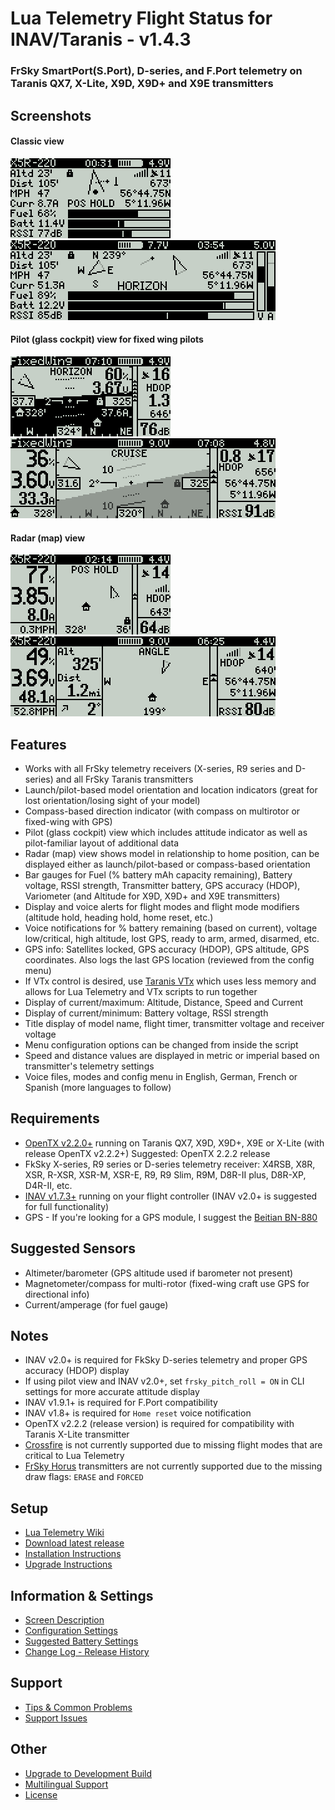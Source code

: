 # Lua Telemetry Flight Status for INAV/Taranis - v1.4.3

### FrSky SmartPort(S.Port), D-series, and F.Port telemetry on Taranis QX7, X-Lite, X9D, X9D+ and X9E transmitters

## Screenshots

#### Classic view

![sample](assets/iNavQX7.png "Classic view on QX7 and X-Lite")&nbsp;&nbsp;
![sample](assets/iNavX9D.png "Classic view on Taranis X9D, X9D+ and X9E")

#### Pilot (glass cockpit) view for fixed wing pilots

![sample](assets/iNavQX7pilot.png "Pilot view on QX7 and X-Lite")&nbsp;&nbsp;
![sample](assets/iNavX9Dpilot.png "Pilot view on Taranis X9D, X9D+ and X9E")

#### Radar (map) view

![sample](assets/iNavQX7radar.png "Radar view on QX7 and X-Lite")&nbsp;&nbsp;
![sample](assets/iNavX9Dradar.png "Radar view on Taranis X9D, X9D+ and X9E")

## Features

* Works with all FrSky telemetry receivers (X-series, R9 series and D-series) and all FrSky Taranis transmitters
* Launch/pilot-based model orientation and location indicators (great for lost orientation/losing sight of your model)
* Compass-based direction indicator (with compass on multirotor or fixed-wing with GPS)
* Pilot (glass cockpit) view which includes attitude indicator as well as pilot-familiar layout of additional data
* Radar (map) view shows model in relationship to home position, can be displayed either as launch/pilot-based or compass-based orientation
* Bar gauges for Fuel (% battery mAh capacity remaining), Battery voltage, RSSI strength, Transmitter battery, GPS accuracy (HDOP), Variometer (and Altitude for X9D, X9D+ and X9E transmitters)
* Display and voice alerts for flight modes and flight mode modifiers (altitude hold, heading hold, home reset, etc.)
* Voice notifications for % battery remaining (based on current), voltage low/critical, high altitude, lost GPS, ready to arm, armed, disarmed, etc.
* GPS info: Satellites locked, GPS accuracy (HDOP), GPS altitude, GPS coordinates. Also logs the last GPS location (reviewed from the config menu)
* If VTx control is desired, use [Taranis VTx](https://github.com/teckel12/Taranis-VTx) which uses less memory and allows for Lua Telemetry and VTx scripts to run together
* Display of current/maximum: Altitude, Distance, Speed and Current
* Display of current/minimum: Battery voltage, RSSI strength
* Title display of model name, flight timer, transmitter voltage and receiver voltage
* Menu configuration options can be changed from inside the script
* Speed and distance values are displayed in metric or imperial based on transmitter's telemetry settings
* Voice files, modes and config menu in English, German, French or Spanish (more languages to follow)

## Requirements

* [OpenTX v2.2.0+](http://www.open-tx.org/) running on Taranis QX7, X9D, X9D+, X9E or X-Lite (with release OpenTX v2.2.2+) Suggested: OpenTX 2.2.2 release
* FkSky X-series, R9 series or D-series telemetry receiver: X4RSB, X8R, XSR, R-XSR, XSR-M, XSR-E, R9, R9 Slim, R9M, D8R-II plus, D8R-XP, D4R-II, etc.
* [INAV v1.7.3+](https://github.com/iNavFlight/inav/releases) running on your flight controller (INAV v2.0+ is suggested for full functionality)
* GPS - If you're looking for a GPS module, I suggest the [Beitian BN-880](https://www.banggood.com/UBLOX-NEO-M8N-BN-880-Flight-Control-GPS-Module-Dual-Module-Compass-p-971082.html)

## Suggested Sensors

* Altimeter/barometer (GPS altitude used if barometer not present)
* Magnetometer/compass for multi-rotor (fixed-wing craft use GPS for directional info)
* Current/amperage (for fuel gauge)

## Notes

* INAV v2.0+ is required for FkSky D-series telemetry and proper GPS accuracy (HDOP) display
* If using pilot view and INAV v2.0+, set `frsky_pitch_roll = ON` in CLI settings for more accurate attitude display
* INAV v1.9.1+ is required for F.Port compatibility
* INAV v1.8+ is required for `Home reset` voice notification
* OpenTX v2.2.2 (release version) is required for compatibility with Taranis X-Lite transmitter
* [Crossfire](https://github.com/iNavFlight/LuaTelemetry/issues/36) is not currently supported due to missing flight modes that are critical to Lua Telemetry
* [FrSky Horus](https://github.com/iNavFlight/LuaTelemetry/issues/55) transmitters are not currently supported due to the missing draw flags: `ERASE` and `FORCED`

## Setup

* [Lua Telemetry Wiki](https://github.com/iNavFlight/LuaTelemetry/wiki)
* [Download latest release](https://github.com/iNavFlight/LuaTelemetry/releases/latest)
* [Installation Instructions](https://github.com/iNavFlight/LuaTelemetry/wiki/Installation)
* [Upgrade Instructions](https://github.com/iNavFlight/LuaTelemetry/wiki/Upgrade)

## Information & Settings

* [Screen Description](https://github.com/iNavFlight/LuaTelemetry/wiki/Screen-Description)
* [Configuration Settings](https://github.com/iNavFlight/LuaTelemetry/wiki/Configuration-Settings)
* [Suggested Battery Settings](https://github.com/iNavFlight/LuaTelemetry/wiki/Suggested-Battery-Settings)
* [Change Log - Release History](https://github.com/iNavFlight/LuaTelemetry/wiki/Change-Log)

## Support

* [Tips & Common Problems](https://github.com/iNavFlight/LuaTelemetry/wiki/Tips-&-Common-Problems)
* [Support Issues](https://github.com/iNavFlight/LuaTelemetry/issues?q=is%3Aissue)

## Other

* [Upgrade to Development Build](https://github.com/iNavFlight/LuaTelemetry/wiki/Upgrade-to-Development-Build)
* [Multilingual Support](https://github.com/iNavFlight/LuaTelemetry/wiki/Multilingual-Support)
* [License](https://github.com/iNavFlight/LuaTelemetry/blob/master/LICENSE)
